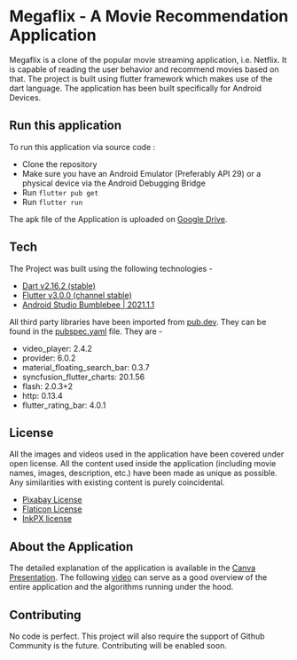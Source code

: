 # Megaflix - A Movie Recommendation Application

Megaflix is a clone of the popular movie streaming application, i.e. Netflix. It is capable of reading the user behavior and recommend movies based on that. The project is built using flutter framework which makes use of the dart language. The application has been built specifically for Android Devices.

## Run this application

To run this application via source code :

- Clone the repository
- Make sure you have an Android Emulator (Preferably API 29) or a physical device via the Android Debugging Bridge
- Run ```flutter pub get```
- Run ```flutter run```

The apk file of the Application is uploaded on [Google Drive](https://drive.google.com/file/d/1lcodUITLkrD90OroaCfLXCruqx4MUG-e/view?usp=sharing).

## Tech

The Project was built using the following technologies -

- [Dart v2.16.2 (stable)](https://dart.dev/)
- [Flutter v3.0.0 (channel stable)](https://flutter.dev/)
- [Android Studio Bumblebee | 2021.1.1](https://developer.android.com/studio)

All third party libraries have been imported from [pub.dev](https://pub.dev/). They can be found in the [pubspec.yaml](https://github.com/M-Manas-s/Recommendation_Engine/blob/main/pubspec.yaml) file. They are -

- video_player: 2.4.2
- provider: 6.0.2
- material_floating_search_bar: 0.3.7
- syncfusion_flutter_charts: 20.1.56
- flash: 2.0.3+2
- http: 0.13.4
- flutter_rating_bar: 4.0.1

## License

All the images and videos used in the application have been covered under open license. All the content used inside the application (including movie names, images, description, etc.) have been made as unique as possible. Any similarities with existing content is purely coincidental.

- [Pixabay License](https://pixabay.com/service/license/)
- [Flaticon License](https://www.flaticon.com)
- [InkPX license](https://inkpx.com)

## About the Application

The detailed explanation of the application is available in the [Canva Presentation](https://www.canva.com/design/DAFCEjZzhqI/Z93H9HAevUXgz2rMjifRSw/view?utm_content=DAFCEjZzhqI&utm_campaign=designshare&utm_medium=link2&utm_source=sharebutton#2). The following [video](https://drive.google.com/file/d/14sn-ts0X_lYpwLomUolLusdOQEA4tkP8/view?usp=sharing) can serve as a good overview of the entire application and the algorithms running under the hood.


## Contributing

No code is perfect. This project will also require the support of Github Community is the future. Contributing will be enabled soon.
